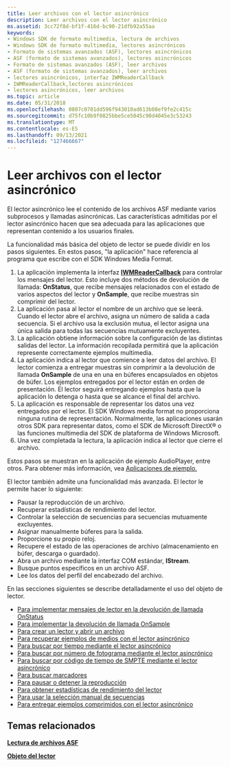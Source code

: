 ```yaml
---
title: Leer archivos con el lector asincrónico
description: Leer archivos con el lector asincrónico
ms.assetid: 3cc72f8d-bf1f-416d-bc90-21dfb92a55aa
keywords:
- Windows SDK de formato multimedia, lectura de archivos
- Windows SDK de formato multimedia, lectores asincrónicos
- Formato de sistemas avanzados (ASF), lectores asincrónicos
- ASF (formato de sistemas avanzados), lectores asincrónicos
- Formato de sistemas avanzados (ASF), leer archivos
- ASF (formato de sistemas avanzados), leer archivos
- lectores asincrónicos, interfaz IWMReaderCallback
- IWMReaderCallback,lectores asincrónicos
- lectores asincrónicos, leer archivos
ms.topic: article
ms.date: 05/31/2018
ms.openlocfilehash: 0807c0701dd596f943010ad613b08ef9fe2c415c
ms.sourcegitcommit: d75fc10b9f0825bbe5ce5045c90d4045e3c53243
ms.translationtype: MT
ms.contentlocale: es-ES
ms.lasthandoff: 09/13/2021
ms.locfileid: "127466667"
---
```

# <a name="reading-files-with-the-asynchronous-reader"></a>Leer archivos con el lector asincrónico

El lector asincrónico lee el contenido de los archivos ASF mediante varios subprocesos y llamadas asincrónicas. Las características admitidas por el lector asincrónico hacen que sea adecuada para las aplicaciones que representan contenido a los usuarios finales.

La funcionalidad más básica del objeto de lector se puede dividir en los pasos siguientes. En estos pasos, "la aplicación" hace referencia al programa que escribe con el SDK Windows Media Format.

1.  La aplicación implementa la interfaz [**IWMReaderCallback**](/previous-versions/windows/desktop/api/wmsdkidl/nn-wmsdkidl-iwmreadercallback) para controlar los mensajes del lector. Esto incluye dos métodos de devolución de llamada: **OnStatus**, que recibe mensajes relacionados con el estado de varios aspectos del lector y **OnSample**, que recibe muestras sin comprimir del lector.
2.  La aplicación pasa al lector el nombre de un archivo que se leerá. Cuando el lector abre el archivo, asigna un número de salida a cada secuencia. Si el archivo usa la exclusión mutua, el lector asigna una única salida para todas las secuencias mutuamente excluyentes.
3.  La aplicación obtiene información sobre la configuración de las distintas salidas del lector. La información recopilada permitirá que la aplicación represente correctamente ejemplos multimedia.
4.  La aplicación indica al lector que comience a leer datos del archivo. El lector comienza a entregar muestras sin comprimir a la devolución de llamada **OnSample** de una en una en búferes encapsulados en objetos de búfer. Los ejemplos entregados por el lector están en orden de presentación. El lector seguirá entregando ejemplos hasta que la aplicación lo detenga o hasta que se alcance el final del archivo.
5.  La aplicación es responsable de representar los datos una vez entregados por el lector. El SDK Windows media format no proporciona ninguna rutina de representación. Normalmente, las aplicaciones usarán otros SDK para representar datos, como el SDK de Microsoft DirectX® o las funciones multimedia del SDK de plataforma de Windows Microsoft.
6.  Una vez completada la lectura, la aplicación indica al lector que cierre el archivo.

Estos pasos se muestran en la aplicación de ejemplo AudioPlayer, entre otros. Para obtener más información, vea [Aplicaciones de ejemplo.](sample-applications.md)

El lector también admite una funcionalidad más avanzada. El lector le permite hacer lo siguiente:

-   Pausar la reproducción de un archivo.
-   Recuperar estadísticas de rendimiento del lector.
-   Controlar la selección de secuencias para secuencias mutuamente excluyentes.
-   Asignar manualmente búferes para la salida.
-   Proporcione su propio reloj.
-   Recupere el estado de las operaciones de archivo (almacenamiento en búfer, descarga o guardado).
-   Abra un archivo mediante la interfaz COM estándar, **IStream**.
-   Busque puntos específicos en un archivo ASF.
-   Lee los datos del perfil del encabezado del archivo.

En las secciones siguientes se describe detalladamente el uso del objeto de lector.

-   [Para implementar mensajes de lector en la devolución de llamada OnStatus](to-implement-reader-messages-in-the-onstatus-callback.md)
-   [Para implementar la devolución de llamada OnSample](to-implement-the-onsample-callback.md)
-   [Para crear un lector y abrir un archivo](to-create-a-reader-and-open-a-file.md)
-   [Para recuperar ejemplos de medios con el lector asincrónico](to-retrieve-media-samples-with-the-asynchronous-reader.md)
-   [Para buscar por tiempo mediante el lector asincrónico](to-seek-by-time-using-the-asynchronous-reader.md)
-   [Para buscar por número de fotograma mediante el lector asincrónico](to-seek-by-frame-number-using-the-asynchronous-reader.md)
-   [Para buscar por código de tiempo de SMPTE mediante el lector asincrónico](to-seek-by-smpte-time-code-using-the-asynchronous-reader.md)
-   [Para buscar marcadores](to-seek-to-markers.md)
-   [Para pausar o detener la reproducción](to-pause-or-stop-playback.md)
-   [Para obtener estadísticas de rendimiento del lector](to-get-reader-performance-statistics.md)
-   [Para usar la selección manual de secuencias](to-use-manual-stream-selection.md)
-   [Para entregar ejemplos comprimidos con el lector asincrónico](to-deliver-compressed-samples-with-the-asynchronous-reader.md)

## <a name="related-topics"></a>Temas relacionados

<dl> <dt>

[**Lectura de archivos ASF**](reading-asf-files.md)
</dt> <dt>

[**Objeto del lector**](reader-object.md)
</dt> </dl>

 

 




